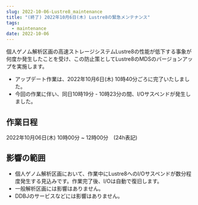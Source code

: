 ```yaml
---
slug: 2022-10-06-Lustre8_maintenance
title: "(終了) 2022年10月6日(木) Lustre8の緊急メンテナンス"
tags:
  - maintenance
date: 2022-10-06
---
```




個人ゲノム解析区画の高速ストレージシステムLustre8の性能が低下する事象が何度か発生したことを受け、この防止策としてLustre8のMDSのバージョンアップを実施します。

<!-- truncate -->

- アップデート作業は、2022年10月6日(木) 10時40分ごろに完了いたしました。
- 今回の作業に伴い、同日10時19分 - 10時23分の間、I/Oサスペンドが発生しました。


## 作業日程

2022年10月06日(木) 10時00分 ~ 12時00分　(24h表記)

## 影響の範囲

- 個人ゲノム解析区画において、作業中にLustre8へのI/Oサスペンドが数分程度発生する見込みです。作業完了後、I/Oは自動で復旧します。
- 一般解析区画には影響はありません。
- DDBJのサービスなどには影響はありません。

